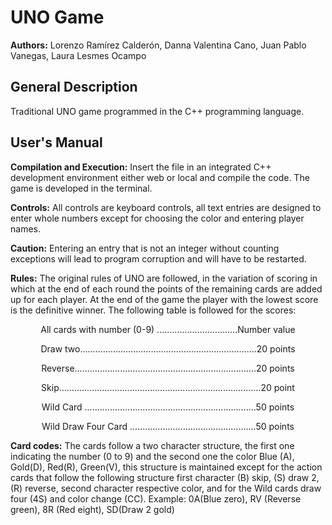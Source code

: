 UNO Game
===============
**Authors:** Lorenzo Ramírez Calderón, Danna Valentina Cano, Juan Pablo Vanegas, Laura Lesmes Ocampo

## General Description
Traditional UNO game programmed in the C++ programming language.
## User's Manual

**Compilation and Execution:** Insert the file in an integrated C++ development environment either web or local and compile the code. The game is developed in the terminal.


**Controls:** All controls are keyboard controls, all text entries are designed to enter whole numbers except for choosing the color and entering player names.


**Caution:** Entering an entry that is not an integer without counting exceptions will lead to program corruption and will have to be restarted.

**Rules:** The original rules of UNO are followed, in the variation of scoring in which at the end of each round the points of the remaining cards are added up for each player. At the end of the game the player with the lowest score is the definitive winner. 
The following table is followed for the scores:
<div align="center">
All cards with number (0-9) ................................Number value

Draw two......................................................................20 points 

Reverse........................................................................20 points

Skip................................................................................20 point 

Wild Card ....................................................................50 points 

Wild Draw Four Card ..................................................50 points 
</div>
 
**Card codes:** The cards follow a two character structure, the first one indicating the number (0 to 9) and the second one the color Blue (A), Gold(D), Red(R), Green(V), this structure is maintained except for the action cards that follow the following structure first character (B) skip, (S) draw 2, (R) reverse, second character respective color, and for the Wild cards draw four (4S) and color change (CC).
Example: 0A(Blue zero), RV (Reverse green), 8R (Red eight), SD(Draw 2 gold)

